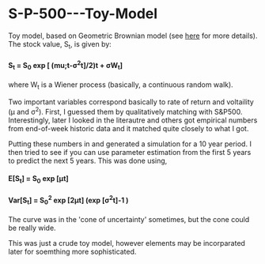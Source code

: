 # S-P-500---Toy-Model
Toy model, based on Geometric Brownian model (see [here](https://en.wikipedia.org/wiki/Geometric_Brownian_motion) for more details). The stock value, S<sub>t</sub>, is given by:

#### S<sub>t</sub> = S<sub>0</sub> exp [ (mu;t-&sigma;<sup>2</sup>t]/2)t + &sigma;W<sub>t</sub>]

where W<sub>t</sub> is a Wiener process (basically, a continuous random walk).

Two important variables correspond basically to rate of return and voltaility (&mu; and &sigma;<sup>2</sup>). First, I guessed them by qualitatively matching with S&P500. Interestingly, later I looked in the literautre and others got empirical numbers from end-of-week historic data and it matched quite closely to what I got.

Putting these numbers in and generated a simulation for a 10 year period. I then tried to see if you can use parameter estimation from the first 5 years to predict the next 5 years. This was done using,

#### E[S<sub>t</sub>] = S<sub>0</sub> exp [&mu;t] 

#### Var[S<sub>t</sub>] = S<sub>0</sub><sup>2</sup> exp [2&mu;t] (exp [&sigma;<sup>2</sup>t]-1 )


The curve was in the 'cone of uncertainty' sometimes, but the cone could be really wide. 

This was just a crude toy model, however elements may be incorparated later for soemthing more sophisticated.
